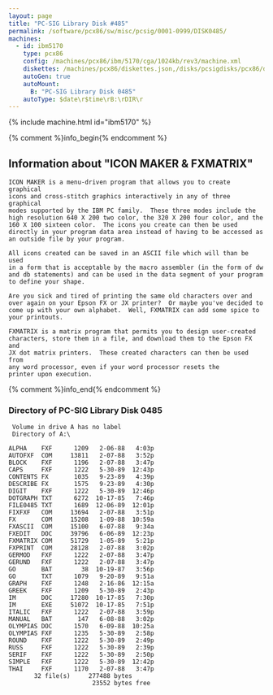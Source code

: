 ```yaml
---
layout: page
title: "PC-SIG Library Disk #485"
permalink: /software/pcx86/sw/misc/pcsig/0001-0999/DISK0485/
machines:
  - id: ibm5170
    type: pcx86
    config: /machines/pcx86/ibm/5170/cga/1024kb/rev3/machine.xml
    diskettes: /machines/pcx86/diskettes.json,/disks/pcsigdisks/pcx86/diskettes.json
    autoGen: true
    autoMount:
      B: "PC-SIG Library Disk 0485"
    autoType: $date\r$time\rB:\rDIR\r
---
```


{% include machine.html id="ibm5170" %}

{% comment %}info_begin{% endcomment %}

## Information about "ICON MAKER & FXMATRIX"

    ICON MAKER is a menu-driven program that allows you to create graphical
    icons and cross-stitch graphics interactively in any of three graphical
    modes supported by the IBM PC family.  These three modes include the
    high resolution 640 X 200 two color, the 320 X 200 four color, and the
    160 X 100 sixteen color.  The icons you create can then be used
    directly in your program data area instead of having to be accessed as
    an outside file by your program.
    
    All icons created can be saved in an ASCII file which will than be used
    in a form that is acceptable by the macro assembler (in the form of dw
    and db statements) and can be used in the data segment of your program
    to define your shape.
    
    Are you sick and tired of printing the same old characters over and
    over again on your Epson FX or JX printer?  Or maybe you've decided to
    come up with your own alphabet.  Well, FXMATRIX can add some spice to
    your printouts.
    
    FXMATRIX is a matrix program that permits you to design user-created
    characters, store them in a file, and download them to the Epson FX and
    JX dot matrix printers.  These created characters can then be used from
    any word processor, even if your word processor resets the
    printer upon execution.
{% comment %}info_end{% endcomment %}


### Directory of PC-SIG Library Disk 0485

     Volume in drive A has no label
     Directory of A:\

    ALPHA    FXF      1209   2-06-88   4:03p
    AUTOFXF  COM     13811   2-07-88   3:52p
    BLOCK    FXF      1196   2-07-88   3:47p
    CAPS     FXF      1222   5-30-89  12:43p
    CONTENTS FX       1035   9-23-89   4:39p
    DESCRIBE FX       1575   9-23-89   4:30p
    DIGIT    FXF      1222   5-30-89  12:46p
    DOTGRAPH TXT      6272  10-17-85   7:46p
    FILE0485 TXT      1689  12-06-89  12:01p
    FIXFXF   COM     13694   2-07-88   3:51p
    FX       COM     15208   1-09-88  10:59a
    FXASCII  COM     15100   6-07-88   9:34a
    FXEDIT   DOC     39796   6-06-89  12:23p
    FXMATRIX COM     51729   1-05-89   5:21p
    FXPRINT  COM     28128   2-07-88   3:02p
    GERMOD   FXF      1222   2-07-88   3:47p
    GERUND   FXF      1222   2-07-88   3:47p
    GO       BAT        38  10-19-87   3:56p
    GO       TXT      1079   9-20-89   9:51a
    GRAPH    FXF      1248   2-16-86  12:15a
    GREEK    FXF      1209   5-30-89   2:43p
    IM       DOC     17280  10-17-85   7:30p
    IM       EXE     51072  10-17-85   7:51p
    ITALIC   FXF      1222   2-07-88   3:59p
    MANUAL   BAT       147   6-08-88   3:02p
    OLYMPIAS DOC      1570   6-09-88  10:25a
    OLYMPIAS FXF      1235   5-30-89   2:58p
    ROUND    FXF      1222   5-30-89   2:49p
    RUSS     FXF      1222   5-30-89   2:39p
    SERIF    FXF      1222   5-30-89   2:50p
    SIMPLE   FXF      1222   5-30-89  12:42p
    THAI     FXF      1170   2-07-88   3:47p
           32 file(s)     277488 bytes
                           23552 bytes free
